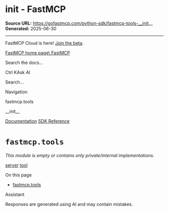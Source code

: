 # __init__ - FastMCP

**Source URL:** https://gofastmcp.com/python-sdk/fastmcp-tools-__init__
**Generated:** 2025-06-30

---

FastMCP Cloud is here! [Join the beta](https://fastmcp.link/x0Kyhy2).

[FastMCP home page\\
FastMCP](https://gofastmcp.com/)

Search the docs...

Ctrl KAsk AI

Search...

Navigation

fastmcp.tools

\_\_init\_\_

[Documentation](https://gofastmcp.com/getting-started/welcome) [SDK Reference](https://gofastmcp.com/python-sdk/fastmcp-exceptions)

# [​](https://gofastmcp.com/python-sdk/fastmcp-tools-__init__\#fastmcp-tools)  `fastmcp.tools`

_This module is empty or contains only private/internal implementations._

[server](https://gofastmcp.com/python-sdk/fastmcp-server-server) [tool](https://gofastmcp.com/python-sdk/fastmcp-tools-tool)

On this page

- [fastmcp.tools](https://gofastmcp.com/python-sdk/fastmcp-tools-__init__#fastmcp-tools)

Assistant

Responses are generated using AI and may contain mistakes.